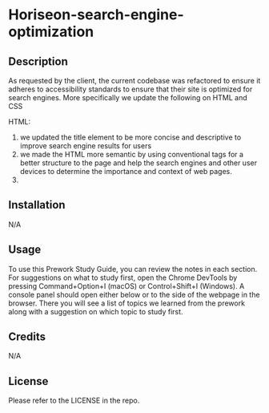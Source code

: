 # Horiseon-search-engine-optimization

## Description

As requested by the client, the current codebase was refactored to ensure it adheres to accessibility standards to ensure that their site is optimized for search engines. More specifically we update the following on HTML and CSS

HTML:

1) we updated the title element to be more concise and descriptive to improve search engine results for users
2) we made the HTML more semantic by using conventional tags for a better structure to the page and help the search engines and other user devices to determine the importance and context of web pages.
3) 

## Installation

N/A

## Usage

To use this Prework Study Guide, you can review the notes in each section. For suggestions on what to study first, open the Chrome DevTools by pressing Command+Option+I (macOS) or Control+Shift+I (Windows). A console panel should open either below or to the side of the webpage in the browser. There you will see a list of topics we learned from the prework along with a suggestion on which topic to study first.

## Credits

N/A

## License

Please refer to the LICENSE in the repo.